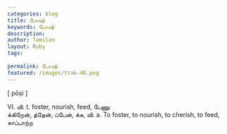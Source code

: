 ```yaml
---
categories: blog
title: போஷி
keywords: போஷி
description: 
author: Tamilan
layout: Ruby
tags: 
 
permalink: போஷி
featured: /images/ttak-48.png
---
```

  
[ pōṣi ]  
  
VI. வி. t. foster, nourish, feed, பேணு  
க்கிறேன், த்தேன், ப்பேன், க்க, வி. a. To foster, to nourish, to cherish, to feed, காப்பாற்ற